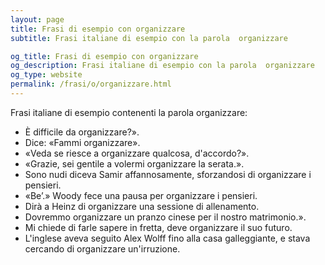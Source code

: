 ```yaml
---
layout: page
title: Frasi di esempio con organizzare 
subtitle: Frasi italiane di esempio con la parola  organizzare

og_title: Frasi di esempio con organizzare 
og_description: Frasi italiane di esempio con la parola  organizzare
og_type: website
permalink: /frasi/o/organizzare.html
---
```


Frasi italiane di esempio contenenti la parola organizzare:


- È difficile da organizzare?».
- Dice: «Fammi organizzare».
- «Veda se riesce a organizzare qualcosa, d'accordo?».
- «Grazie, sei gentile a volermi organizzare la serata.».
- Sono nudi diceva Samir affannosamente, sforzandosi di organizzare i pensieri.
- «Be’.» Woody fece una pausa per organizzare i pensieri.
- Dirà a Heinz di organizzare una sessione di allenamento.
- Dovremmo organizzare un pranzo cinese per il nostro matrimonio.».
- Mi chiede di farle sapere in fretta, deve organizzare il suo futuro.
- L'inglese aveva seguito Alex Wolff fino alla casa galleggiante, e stava cercando di organizzare un'irruzione.

